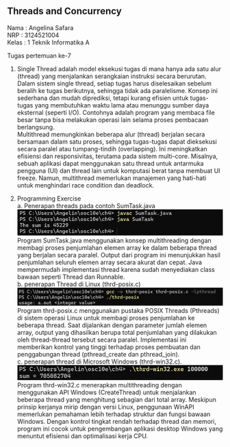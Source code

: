 ## Threads and Concurrency ##  
Nama : Angelina Safara  
NRP : 3124521004  
Kelas : 1 Teknik Informatika A  

Tugas pertemuan ke-7  

1. Single Thread adalah model eksekusi tugas di mana hanya ada satu alur (thread) yang menjalankan serangkaian instruksi secara berurutan. 
Dalam sistem single thread, setiap tugas harus diselesaikan sebelum beralih ke tugas berikutnya, sehingga tidak ada paralelisme. 
Konsep ini sederhana dan mudah diprediksi, tetapi kurang efisien untuk tugas-tugas yang membutuhkan waktu lama atau menunggu sumber daya eksternal (seperti I/O). 
Contohnya adalah program yang membaca file besar tanpa bisa melakukan operasi lain selama proses pembacaan berlangsung.  
Multithread memungkinkan beberapa alur (thread) berjalan secara bersamaan dalam satu proses, sehingga tugas-tugas dapat dieksekusi secara paralel atau tumpang-tindih (overlapping). 
Ini meningkatkan efisiensi dan responsivitas, terutama pada sistem multi-core. Misalnya, sebuah aplikasi dapat menggunakan satu thread untuk antarmuka pengguna (UI) 
dan thread lain untuk komputasi berat tanpa membuat UI freeze. Namun, multithread memerlukan manajemen yang hati-hati untuk menghindari race condition dan deadlock.  

2. Programming Exercise  
a. Penerapan threads pada contoh SumTask.java  
![a](https://github.com/angellins/SisOp-2025/blob/main/threads/a.png)  
Program SumTask.java menggunakan konsep multithreading dengan membagi proses penjumlahan elemen array ke dalam beberapa thread yang berjalan secara paralel. 
Output dari program ini menunjukkan hasil penjumlahan seluruh elemen array secara akurat dan cepat. Java mempermudah implementasi thread karena sudah menyediakan class bawaan 
seperti Thread dan Runnable.  
b. penerapan Thread di Linux (thrd-posix.c)  
![b](https://github.com/angellins/SisOp-2025/blob/main/threads/b.png)  
Program thrd-posix.c menggunakan pustaka POSIX Threads (Pthreads) di sistem operasi Linux untuk membagi proses penjumlahan ke beberapa thread. 
Saat dijalankan dengan parameter jumlah elemen array, output yang dihasilkan berupa total penjumlahan yang dilakukan oleh thread-thread tersebut secara paralel. 
Implementasi ini memberikan kontrol yang tinggi terhadap proses pembuatan dan penggabungan thread (pthread_create dan pthread_join).  
c. penerapan thread di Microsoft Windows (thrd-win32.c).  
![c](https://github.com/angellins/SisOp-2025/blob/main/threads/c.png)  
Program thrd-win32.c menerapkan multithreading dengan menggunakan API Windows (CreateThread) untuk menjalankan beberapa thread yang menghitung sebagian dari total array.
Meskipun prinsip kerjanya mirip dengan versi Linux, penggunaan WinAPI memerlukan pemahaman lebih terhadap struktur dan fungsi bawaan Windows. Dengan kontrol tingkat rendah 
terhadap thread dan memori, program ini cocok untuk pengembangan aplikasi desktop Windows yang menuntut efisiensi dan optimalisasi kerja CPU.

